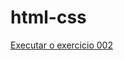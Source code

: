 # html-css
 
<a href="https://pedroandrecode.github.io/html-css/exercicios/ex002/index.html"> Executar o exercicio 002